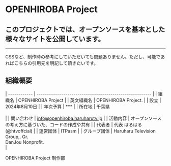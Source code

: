 # OPENHIROBA Project

## このプロジェクトでは、オープンソースを基本とした様々なサイトを公開しています。
________________________________________________________________________

CSSなど、制作時の参考にしていただいても問題ありません。ただし、可能であればこちらの引用元を明記して頂きたいです。

## 組織概要

| ------------ | -------------------------------------------------------- | 
| 組織名       | OPENHIROBA Project                                       | 
| 英文組織名   | OPENHIROBA Project.                                      | 
| 設立         | 2024年8月10日                                            | 
| 年次予算     | ***                                                      | 
| 所在地       | 千葉県<br><br>                                           | 
| 問い合わせ   | info@openhiroba.haruharutv.jp                            | 
| 活動内容     | オープンソースの考え方に基づいた、コードの作成や共有     | 
| 代表者       | 代表 はるはる(@htvoffcial)                               | 
| 運営団体     | ITPasm                                                   | 
| グループ団体 | Haruharu Television Group,. Gr.<br>DanJou Nonprofit.<br> | 

OPENHIROBA Project 制作部
